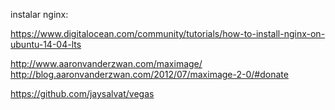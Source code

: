 instalar nginx:

https://www.digitalocean.com/community/tutorials/how-to-install-nginx-on-ubuntu-14-04-lts

http://www.aaronvanderzwan.com/maximage/
http://blog.aaronvanderzwan.com/2012/07/maximage-2-0/#donate

https://github.com/jaysalvat/vegas
